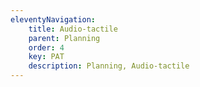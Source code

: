 ```yaml
---
eleventyNavigation:
    title: Audio-tactile
    parent: Planning
    order: 4
    key: PAT
    description: Planning, Audio-tactile
---
```

